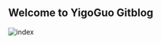 ## Welcome to YigoGuo Gitblog


![index](https://github.com/gyqworld/gyqworld.github.io/tree/master/assets/blog_images/1.jpg)

